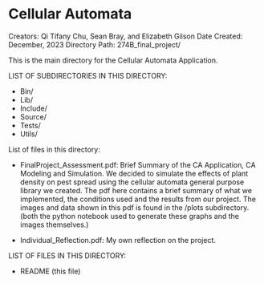 
# Cellular Automata 

Creators: Qi Tifany Chu, Sean Bray, and Elizabeth Gilson
Date Created: December, 2023
Directory Path: 274B_final_project/

This is the main directory for the Cellular Automata Application. 

LIST OF SUBDIRECTORIES IN THIS DIRECTORY:
- Bin/ 
- Lib/ 
- Include/
- Source/ 
- Tests/ 
- Utils/ 

List of files in this directory: 
- FinalProject_Assessment.pdf: Brief Summary of the CA Application, CA Modeling and Simulation. We decided to simulate the effects of plant density on pest spread using the cellular automata general purpose library we created. The pdf here contains a brief summary of what we implemented, the conditions used and the results from our project. The images and data shown in this pdf is found in the /plots subdirectory. (both the python notebook used to generate these graphs and the images themselves.)

- Individual_Reflection.pdf: My own reflection on the project. 

LIST OF FILES IN THIS DIRECTORY:
- README (this file)
